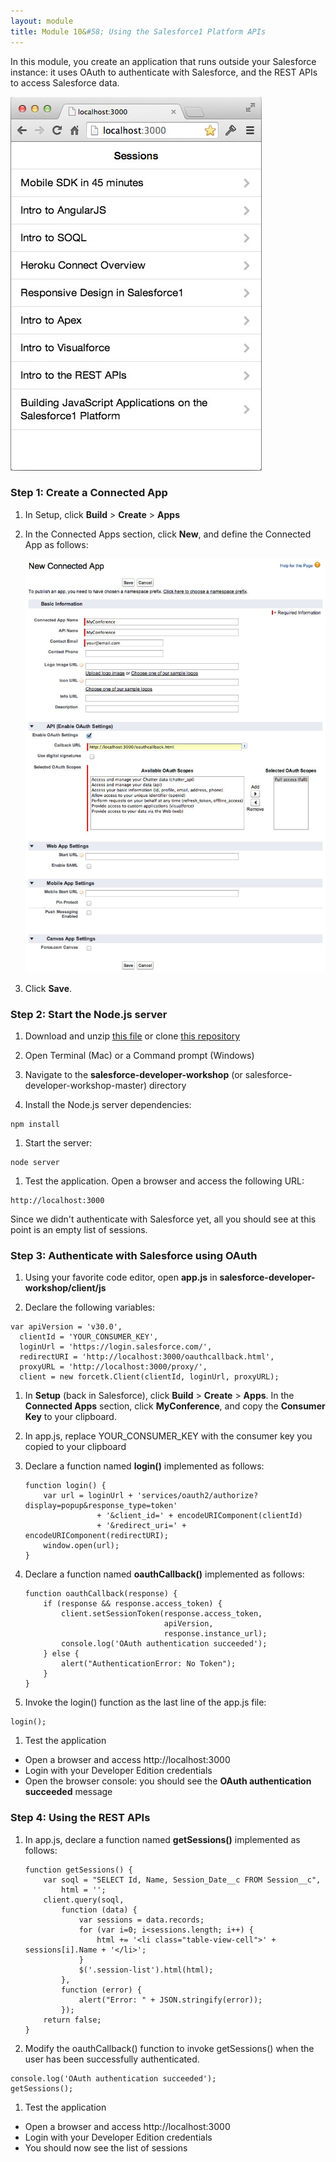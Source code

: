 ```yaml
---
layout: module
title: Module 10&#58; Using the Salesforce1 Platform APIs
---
```

In this module, you create an application that runs outside your Salesforce instance: it uses OAuth to authenticate with Salesforce, and the REST APIs to access Salesforce data.

![](images/api.jpg)

### Step 1: Create a Connected App

1. In Setup, click **Build** > **Create** > **Apps**

1. In the Connected Apps section, click **New**, and define the Connected App as follows:

    ![](images/connected-app.jpg)

1. Click **Save**.

### Step 2: Start the Node.js server

1. Download and unzip [this file](https://github.com/ccoenraets/salesforce-developer-workshop/archive/master.zip) or clone [this repository](https://github.com/ccoenraets/salesforce-developer-workshop)

1. Open Terminal (Mac) or a Command prompt (Windows)

1. Navigate to the **salesforce-developer-workshop** (or salesforce-developer-workshop-master) directory

1. Install the Node.js server dependencies:

  ```
  npm install
  ```

1. Start the server:  

  ```
  node server
  ```

1. Test the application. Open a browser and access the following URL:

  ```
  http://localhost:3000
  ```

  Since we didn't authenticate with Salesforce yet, all you should see at this point is an empty list of sessions.

### Step 3: Authenticate with Salesforce using OAuth

1. Using your favorite code editor, open **app.js** in **salesforce-developer-workshop/client/js**

1. Declare the following variables:

  ```
  var apiVersion = 'v30.0',
    clientId = 'YOUR_CONSUMER_KEY',
    loginUrl = 'https://login.salesforce.com/',
    redirectURI = 'http://localhost:3000/oauthcallback.html',
    proxyURL = 'http://localhost:3000/proxy/',
    client = new forcetk.Client(clientId, loginUrl, proxyURL);
  ```

1. In **Setup** (back in Salesforce), click **Build** > **Create** > **Apps**. In the **Connected Apps** section, click **MyConference**, and copy the **Consumer Key** to your clipboard.

1. In app.js, replace YOUR_CONSUMER_KEY with the consumer key you copied to your clipboard

1. Declare a function named **login()** implemented as follows:

    ```
    function login() {
        var url = loginUrl + 'services/oauth2/authorize?display=popup&response_type=token'
                    + '&client_id=' + encodeURIComponent(clientId)
                    + '&redirect_uri=' + encodeURIComponent(redirectURI);
        window.open(url);
    }
    ```

1. Declare a function named **oauthCallback()** implemented as follows:

    ```
    function oauthCallback(response) {
        if (response && response.access_token) {
            client.setSessionToken(response.access_token, 
                                   apiVersion, 
                                   response.instance_url);
            console.log('OAuth authentication succeeded');
        } else {
            alert("AuthenticationError: No Token");
        }
    }
    ```

1. Invoke the login() function as the last line of the app.js file:

  ```
  login();
  ```

1. Test the application

  - Open a browser and access http://localhost:3000
  - Login with your Developer Edition credentials
  - Open the browser console: you should see the **OAuth authentication succeeded** message


### Step 4: Using the REST APIs

1. In app.js, declare a function named **getSessions()** implemented as follows:

    ```
    function getSessions() {
        var soql = "SELECT Id, Name, Session_Date__c FROM Session__c",
            html = '';
        client.query(soql,
            function (data) {
                var sessions = data.records;
                for (var i=0; i<sessions.length; i++) {
                    html += '<li class="table-view-cell">' + sessions[i].Name + '</li>';
                }
                $('.session-list').html(html);
            },
            function (error) {
                alert("Error: " + JSON.stringify(error));
            });
        return false;
    }
    ```

1. Modify the oauthCallback() function to invoke getSessions() when the user has been successfully authenticated.

  ```
  console.log('OAuth authentication succeeded');
  getSessions();
  ```

1. Test the application

  - Open a browser and access http://localhost:3000
  - Login with your Developer Edition credentials
  - You should now see the list of sessions
